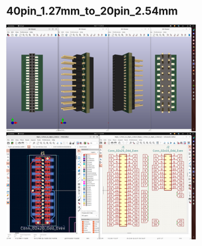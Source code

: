 # 40pin_1.27mm_to_20pin_2.54mm

[![40pin_1.27mm_to_20pin_2.54mm_3d](https://raw.githubusercontent.com/neuroidss/40pin_1.27mm_to_20pin_2.54mm/main/out/3d/40pin_1.27mm_to_20pin_2.54mm_3d.png)](https://raw.githubusercontent.com/neuroidss/40pin_1.27mm_to_20pin_2.54mm/main/out/3d/40pin_1.27mm_to_20pin_2.54mm_3d.png)
[![40pin_1.27mm_to_20pin_2.54mm_pcb_sch](https://raw.githubusercontent.com/neuroidss/40pin_1.27mm_to_20pin_2.54mm/main/out/pcb_sch/40pin_1.27mm_to_20pin_2.54mm_pcb_sch.png)](https://raw.githubusercontent.com/neuroidss/40pin_1.27mm_to_20pin_2.54mm/main/out/pcb_sch/40pin_1.27mm_to_20pin_2.54mm_pcb_sch.png)
